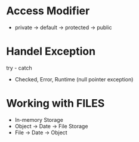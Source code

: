 # Access Modifier
* private -> default -> protected -> public
# Handel Exception
try - catch
- Checked, Error, Runtime (null pointer exception)
# Working with FILES
* In-memory Storage
* Object -> Date -> File Storage
* File -> Date -> Object